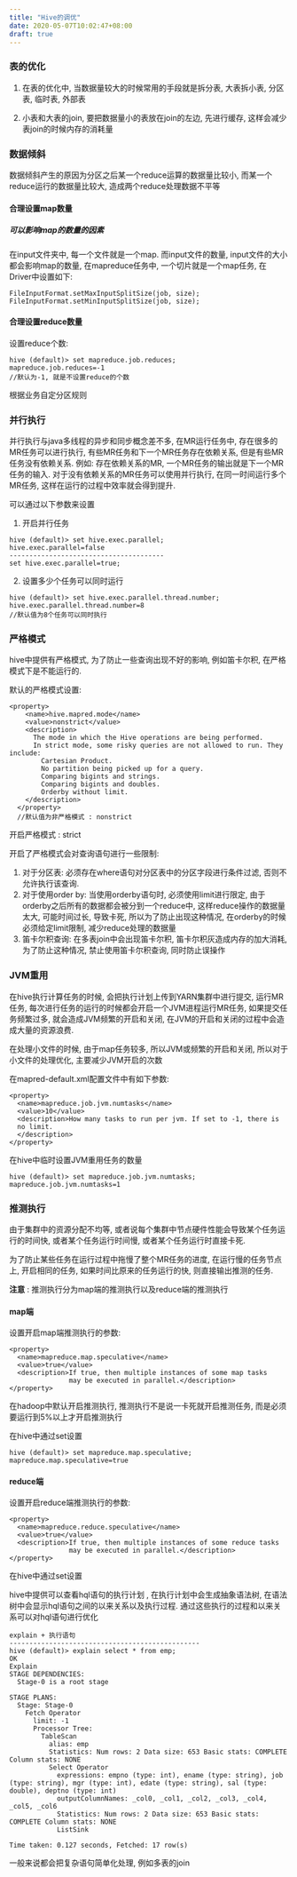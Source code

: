 ```yaml
---
title: "Hive的调优"
date: 2020-05-07T10:02:47+08:00
draft: true
---
```


### 表的优化

1. 在表的优化中, 当数据量较大的时候常用的手段就是拆分表, 大表拆小表, 分区表, 临时表, 外部表

2. 小表和大表的join, 要把数据量小的表放在join的左边, 先进行缓存, 这样会减少表join的时候内存的消耗量

### 数据倾斜

数据倾斜产生的原因为分区之后某一个reduce运算的数据量比较小, 而某一个reduce运行的数据量比较大, 造成两个reduce处理数据不平等

#### 合理设置map数量

##### 可以影响map的数量的因素

在input文件夹中, 每一个文件就是一个map. 而input文件的数量, input文件的大小都会影响map的数量, 在mapreduce任务中, 一个切片就是一个map任务, 在Driver中设置如下:

```
FileInputFormat.setMaxInputSplitSize(job, size);
FileInputFormat.setMinInputSplitSize(job, size);
```
#### 合理设置reduce数量

设置reduce个数:

```
hive (default)> set mapreduce.job.reduces;
mapreduce.job.reduces=-1
//默认为-1, 就是不设置reduce的个数
```

根据业务自定分区规则

### 并行执行

并行执行与java多线程的异步和同步概念差不多, 在MR运行任务中, 存在很多的MR任务可以进行执行, 有些MR任务和下一个MR任务存在依赖关系, 但是有些MR任务没有依赖关系. 例如: 存在依赖关系的MR, 一个MR任务的输出就是下一个MR任务的输入. 对于没有依赖关系的MR任务可以使用并行执行, 在同一时间运行多个MR任务, 这样在运行的过程中效率就会得到提升.

可以通过以下参数来设置

1. 开启并行任务

```
hive (default)> set hive.exec.parallel;
hive.exec.parallel=false
---------------------------------------
set hive.exec.parallel=true;
```

2. 设置多少个任务可以同时运行

```
hive (default)> set hive.exec.parallel.thread.number;
hive.exec.parallel.thread.number=8
//默认值为8个任务可以同时执行
```

### 严格模式

hive中提供有严格模式, 为了防止一些查询出现不好的影响, 例如笛卡尔积, 在严格模式下是不能运行的.

默认的严格模式设置:

```
<property>
    <name>hive.mapred.mode</name>
    <value>nonstrict</value>
    <description>
      The mode in which the Hive operations are being performed. 
      In strict mode, some risky queries are not allowed to run. They include:
        Cartesian Product.
        No partition being picked up for a query.
        Comparing bigints and strings.
        Comparing bigints and doubles.
        Orderby without limit.
    </description>
  </property>
  //默认值为非严格模式 : nonstrict
```

开启严格模式 : strict

开启了严格模式会对查询语句进行一些限制:

1. 对于分区表: 必须存在where语句对分区表中的分区字段进行条件过滤, 否则不允许执行该查询.
2. 对于使用order by: 当使用orderby语句时, 必须使用limit进行限定, 由于orderby之后所有的数据都会被分到一个reduce中, 这样reduce操作的数据量太大, 可能时间过长, 导致卡死, 所以为了防止出现这种情况, 在orderby的时候必须给定limit限制, 减少reduce处理的数据量
3. 笛卡尔积查询: 在多表join中会出现笛卡尔积, 笛卡尔积灰造成内存的加大消耗, 为了防止这种情况, 禁止使用笛卡尔积查询, 同时防止误操作

### JVM重用

在hive执行计算任务的时候, 会把执行计划上传到YARN集群中进行提交, 运行MR任务, 每次进行任务的运行的时候都会开启一个JVM进程运行MR任务, 如果提交任务频繁过多, 就会造成JVM频繁的开启和关闭, 在JVM的开启和关闭的过程中会造成大量的资源浪费.

在处理小文件的时候, 由于map任务较多, 所以JVM或频繁的开启和关闭, 所以对于小文件的处理优化, 主要减少JVM开启的次数

在mapred-default.xml配置文件中有如下参数:

```
<property>
  <name>mapreduce.job.jvm.numtasks</name>
  <value>10</value>
  <description>How many tasks to run per jvm. If set to -1, there is
  no limit. 
  </description>
</property>
```

在hive中临时设置JVM重用任务的数量

```
hive (default)> set mapreduce.job.jvm.numtasks;
mapreduce.job.jvm.numtasks=1
```

### 推测执行

由于集群中的资源分配不均等, 或者说每个集群中节点硬件性能会导致某个任务运行的时间快, 或者某个任务运行时间慢, 或者某个任务运行时直接卡死.

为了防止某些任务在运行过程中拖慢了整个MR任务的进度, 在运行慢的任务节点上, 开启相同的任务, 如果时间比原来的任务运行的快, 则直接输出推测的任务.

**注意** : 推测执行分为map端的推测执行以及reduce端的推测执行

#### map端

设置开启map端推测执行的参数:

```
<property>
  <name>mapreduce.map.speculative</name>
  <value>true</value>
  <description>If true, then multiple instances of some map tasks
               may be executed in parallel.</description>
</property>
```

在hadoop中默认开启推测执行, 推测执行不是说一卡死就开启推测任务, 而是必须要运行到5%以上才开启推测执行

在hive中通过set设置

```
hive (default)> set mapreduce.map.speculative;
mapreduce.map.speculative=true
```

#### reduce端

设置开启reduce端推测执行的参数:

```
<property>
  <name>mapreduce.reduce.speculative</name>
  <value>true</value>
  <description>If true, then multiple instances of some reduce tasks
               may be executed in parallel.</description>
</property>
```
在hive中通过set设置

hive中提供可以查看hql语句的执行计划 , 在执行计划中会生成抽象语法树, 在语法树中会显示hql语句之间的以来关系以及执行过程. 通过这些执行的过程和以来关系可以对hql语句进行优化

```
explain + 执行语句
------------------------------------------------
hive (default)> explain select * from emp;
OK
Explain
STAGE DEPENDENCIES:
  Stage-0 is a root stage

STAGE PLANS:
  Stage: Stage-0
    Fetch Operator
      limit: -1
      Processor Tree:
        TableScan
          alias: emp
          Statistics: Num rows: 2 Data size: 653 Basic stats: COMPLETE Column stats: NONE
          Select Operator
            expressions: empno (type: int), ename (type: string), job (type: string), mgr (type: int), edate (type: string), sal (type: double), deptno (type: int)
            outputColumnNames: _col0, _col1, _col2, _col3, _col4, _col5, _col6
            Statistics: Num rows: 2 Data size: 653 Basic stats: COMPLETE Column stats: NONE
            ListSink

Time taken: 0.127 seconds, Fetched: 17 row(s)
```

一般来说都会把复杂语句简单化处理, 例如多表的join